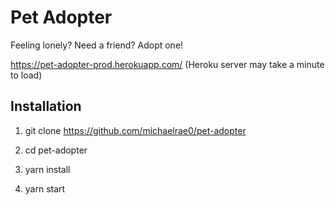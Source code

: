 # Pet Adopter

Feeling lonely? Need a friend? Adopt one!

https://pet-adopter-prod.herokuapp.com/ (Heroku server may take a minute to load)

## Installation

1) git clone https://github.com/michaelrae0/pet-adopter

2) cd pet-adopter

3) yarn install

4) yarn start
